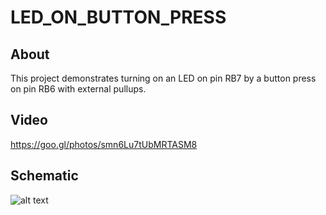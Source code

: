 # LED_ON_BUTTON_PRESS

## About

This project demonstrates turning on an LED on pin RB7 by a button press on pin RB6 with external pullups.

## Video

https://goo.gl/photos/smn6Lu7tUbMRTASM8

## Schematic

![alt text](https://github.com/SabeehKhan18/RandomMicrocontrollerProjects/blob/master/dsPIC33ev/LED_ON_BUTTON_PRESS.X/LED_ON_BUTTON_PRESS_SCHEMATIC.png?raw=true)

